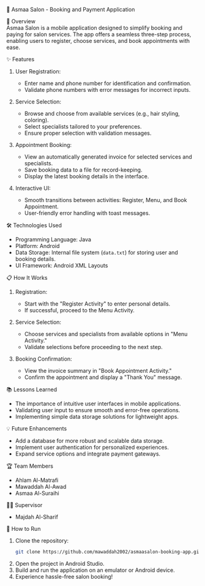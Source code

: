 🌸 Asmaa Salon - Booking and Payment Application

📖 Overview  
Asmaa Salon is a mobile application designed to simplify booking and paying for salon services. The app offers a seamless three-step process, enabling users to register, choose services, and book appointments with ease.

✨ Features
1. User Registration:
   - Enter name and phone number for identification and confirmation.  
   - Validate phone numbers with error messages for incorrect inputs.  

2. Service Selection:
   - Browse and choose from available services (e.g., hair styling, coloring).  
   - Select specialists tailored to your preferences.  
   - Ensure proper selection with validation messages.  

3. Appointment Booking:
   - View an automatically generated invoice for selected services and specialists.  
   - Save booking data to a file for record-keeping.  
   - Display the latest booking details in the interface.  

4. Interactive UI:
   - Smooth transitions between activities: Register, Menu, and Book Appointment.  
   - User-friendly error handling with toast messages.

🛠️ Technologies Used
- Programming Language: Java  
- Platform: Android  
- Data Storage: Internal file system (`data.txt`) for storing user and booking details.  
- UI Framework: Android XML Layouts  

📋 How It Works  
1. Registration:  
   - Start with the "Register Activity" to enter personal details.  
   - If successful, proceed to the Menu Activity.  

2. Service Selection:
   - Choose services and specialists from available options in "Menu Activity."  
   - Validate selections before proceeding to the next step.  

3. Booking Confirmation:  
   - View the invoice summary in "Book Appointment Activity."  
   - Confirm the appointment and display a "Thank You" message.  

📚 Lessons Learned 
- The importance of intuitive user interfaces in mobile applications.  
- Validating user input to ensure smooth and error-free operations.  
- Implementing simple data storage solutions for lightweight apps.  

💡 Future Enhancements
- Add a database for more robust and scalable data storage.  
- Implement user authentication for personalized experiences.  
- Expand service options and integrate payment gateways.  

🏆 Team Members
- Ahlam Al-Matrafi
- Mawaddah Al-Awad  
- Asmaa Al-Suraihi

🧑‍🏫 Supervisor
- Majdah Al-Sharif  

🔗 How to Run
1. Clone the repository:  
   ```bash
   git clone https://github.com/mawaddah2002/asmaasalon-booking-app.git
   ```
2. Open the project in Android Studio.  
3. Build and run the application on an emulator or Android device.  
4. Experience hassle-free salon booking!  
